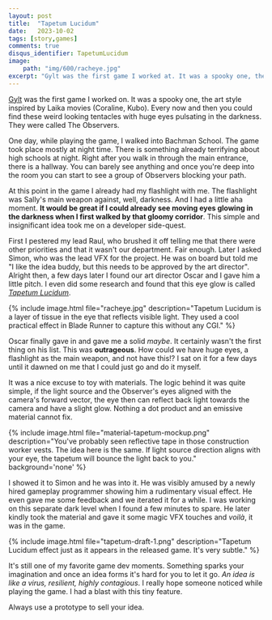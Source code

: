 ```yaml
---
layout: post
title:  "Tapetum Lucidum"
date:   2023-10-02
tags: [story,games]
comments: true
disqus_identifier: TapetumLucidum
image: 
    path: "img/600/racheye.jpg"
excerpt: "Gylt was the first game I worked at. It was a spooky one, the art style inspired by Laika movies (Coraline, Kubo). Every now and then you could find these weird looking tentacles with huge eyes pulsating in the darkness. They were called The Observers."
---
```


[Gylt](https://store.steampowered.com/app/2206210/GYLT/) was the first game I worked on. It was a spooky one, the art style inspired by Laika movies (Coraline, Kubo). Every now and then you could find these weird looking tentacles with huge eyes pulsating in the darkness. They were called The Observers.

One day, while playing the game, I walked into Bachman School. The game took place mostly at night time. There is something already terrifying about high schools at night. Right after you walk in through the main entrance, there is a hallway. You can barely see anything and once you're deep into the room you can start to see a group of Observers blocking your path.

At this point in the game I already had my flashlight with me. The flashlight was Sally's main weapon against, well, darkness. And I had a little aha moment. **It would be great if I could already see moving eyes glowing in the darkness when I first walked by that gloomy corridor**. This simple and insignificant idea took me on a developer side-quest.

First I pestered my lead Raul, who brushed it off telling me that there were other priorities and that it wasn't our department. Fair enough. Later I asked Simon, who was the lead VFX for the project. He was on board but told me "I like the idea buddy, but this needs to be approved by the art director". Alright then, a few days later I found our art director Oscar and I gave him a little pitch. I even did some research and found that this eye glow is called [*Tapetum Lucidum*](https://en.wikipedia.org/wiki/Tapetum_lucidum).

{% include image.html file="racheye.jpg" description="Tapetum Lucidum is a layer of tissue in the eye that reflects visible light. They used a cool practical effect in Blade Runner to capture this without any CGI." %}

Oscar finally gave in and gave me a solid *maybe*. It certainly wasn't the first thing on his list. This was **outrageous**. How could we have huge eyes, a flashlight as the main weapon, and not have this!? I sat on it for a few days until it dawned on me that I could just go and do it myself.

It was a nice excuse to toy with materials. The logic behind it was quite simple, if the light source and the Observer's eyes aligned with the camera's forward vector, the eye then can reflect back light towards the camera and have a slight glow. Nothing a dot product and an emissive material cannot fix.

{% include image.html file="material-tapetum-mockup.png" description="You've probably seen reflective tape in those construction worker vests. The idea here is the same. If light source direction aligns with your eye, the tapetum will bounce the light back to you." background='none' %}

I showed it to Simon and he was into it. He was visibly amused by a newly hired gameplay programmer showing him a rudimentary visual effect. He even gave me some feedback and we iterated it for a while. I was working on this separate dark level when I found a few minutes to spare. He later kindly took the material and gave it some magic VFX touches and *voilà*, it was in the game.

{% include image.html file="tapetum-draft-1.png" description="Tapetum Lucidum effect just as it appears in the released game. It's very subtle." %}

It's still one of my favorite game dev moments. Something sparks your imagination and once an idea forms it's hard for you to let it go. *An idea is like a virus, resilient, highly contagious*. I really hope someone noticed while playing the game. I had a blast with this tiny feature.

Always use a prototype to sell your idea.
